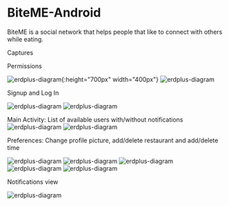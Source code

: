 # BiteME-Android
BiteME is a social network that helps people that like to connect with others while eating.

Captures

Permissions

![erdplus-diagram](https://user-images.githubusercontent.com/38864198/39441640-39e6c8f8-4c74-11e8-9897-12cc76c56618.png){:height="700px" width="400px"}
![erdplus-diagram](https://user-images.githubusercontent.com/38864198/39441683-5c37cc5e-4c74-11e8-9a1f-54c1bafd945b.png)

Signup and Log In

![erdplus-diagram](https://user-images.githubusercontent.com/38864198/39441685-5c55fad0-4c74-11e8-9498-e7f14c2b1dcc.png)
![erdplus-diagram](https://user-images.githubusercontent.com/38864198/39442029-78371b84-4c75-11e8-936f-f4d3b93ee3c6.png)

Main Activity: List of available users with/without notifications
![erdplus-diagram](https://user-images.githubusercontent.com/38864198/39441686-5c65521e-4c74-11e8-9388-4afbe5704c6a.png)
![erdplus-diagram](https://user-images.githubusercontent.com/38864198/39441693-5cbe662e-4c74-11e8-83c5-2c477ec1563b.png)


Preferences: Change profile picture, add/delete restaurant and add/delete time

![erdplus-diagram](https://user-images.githubusercontent.com/38864198/39441687-5c720cd4-4c74-11e8-8d8f-dae822cf552c.png)
![erdplus-diagram](https://user-images.githubusercontent.com/38864198/39441688-5c7ec6d6-4c74-11e8-8a30-51d684e7e9ad.png)
![erdplus-diagram](https://user-images.githubusercontent.com/38864198/39441690-5c90f1a8-4c74-11e8-8b06-cba1e7a7cdac.png)
![erdplus-diagram](https://user-images.githubusercontent.com/38864198/39441691-5c9dfce0-4c74-11e8-8036-07fd4c4d45dc.png)
![erdplus-diagram](https://user-images.githubusercontent.com/38864198/39441692-5cac3454-4c74-11e8-853a-7148008feeea.png)

Notifications view

![erdplus-diagram](https://user-images.githubusercontent.com/38864198/39441694-5ccc0478-4c74-11e8-848a-bbad0127ade3.png)

